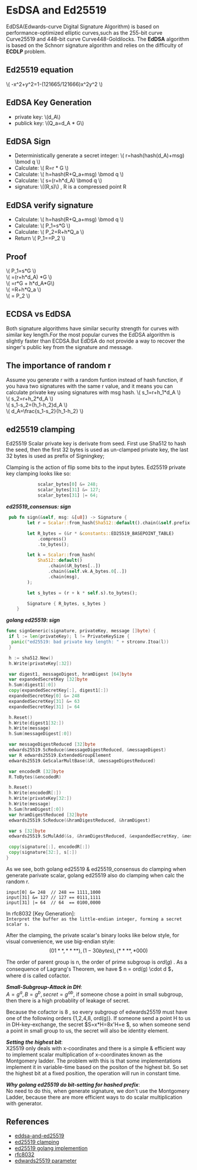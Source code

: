 # EsDSA and Ed25519

EdDSA(Edwards-curve Digital Signature Algorithm) is based on performance-optimized elliptic curves,such as the 255-bit curve Curve25519 and 448-bit curve Curve448-Goldilocks. The **EdDSA** algorithm is based on the Schnorr signature algorithm and relies on the difficulty of **ECDLP** problem.

## Ed25519 equation

\\( -x^2+y^2=1-(121665/121666)x^2y^2 \\)

## EdDSA Key Generation

* private key: \\(d_A\\)
* publick key: \\(Q_a=d_A * G\\)

## EdDSA Sign

* Deterministically generate a secret integer: \\( r=hash(hash(d_A)+msg) \bmod q \\)
* Calculate: \\( R=r * G \\)
* Calculate: \\( h=hash(R+Q_a+msg) \bmod q \\)
* Calculate: \\( s=(r+h*d_A) \bmod q \\)
* signature: \\((R,s)\\) ,  R is a compressed point R

## EdDSA verify signature

* Calculate: \\( h=hash(R+Q_a+msg) \bmod q \\)
* Calculate: \\( P_1=s*G \\)
* Calculate: \\( P_2=R+h*Q_a \\)
* Return \\( P_1==P_2 \\)

## Proof

\\( P_1=s\*G \\)  \
\\( =(r+h\*d_A) \*G \\)   \
\\( =r\*G + h\*d_A\*G\\)   \
\\( =R+h\*Q_a \\)      \
\\( = P_2 \\)

## ECDSA vs EdDSA

Both signature algorithms have similar security strength for curves with similar key length.For the most popular curves the EdDSA algorithm is slightly faster than ECDSA.But EdDSA do not provide a way to recover the singer's public key from the signature and message.

## The importance of random r

Assume you generate r with a random funtion instead of hash function, if you hava two signatures with the same r value, and it means you can calculate private key using signatures with msg hash.
\\( s_1=r+h_1\*d_A \\)    \
\\( s_2=r+h_2\*d_A \\)    \
\\( s_1-s_2=(h_1-h_2)d_A \\)  \
\\( d_A=\frac{s_1-s_2}{h_1-h_2} \\)

## ed25519 clamping

Ed25519 Scalar private key is derivate from seed. First use Sha512 to hash the seed, then the first 32 bytes is used as un-clamped private key, the last 32 bytes is used as prefix of Signingkey;

Clamping is the action of flip some bits to the input bytes. Ed25519 private key clamping looks like so:

```rust
            scalar_bytes[0] &= 248;
            scalar_bytes[31] &= 127;
            scalar_bytes[31] |= 64;
```

**_ed25519_consensus: sign_**

```rust
 pub fn sign(&self, msg: &[u8]) -> Signature {
        let r = Scalar::from_hash(Sha512::default().chain(&self.prefix[..]).chain(msg));

        let R_bytes = (&r * &constants::ED25519_BASEPOINT_TABLE)
            .compress()
            .to_bytes();

        let k = Scalar::from_hash(
            Sha512::default()
                .chain(&R_bytes[..])
                .chain(&self.vk.A_bytes.0[..])
                .chain(msg),
        );

        let s_bytes = (r + k * self.s).to_bytes();

        Signature { R_bytes, s_bytes }
    }
```

**_golang ed25519: sign_**

```go
func signGeneric(signature, privateKey, message []byte) {
 if l := len(privateKey); l != PrivateKeySize {
  panic("ed25519: bad private key length: " + strconv.Itoa(l))
 }

 h := sha512.New()
 h.Write(privateKey[:32])

 var digest1, messageDigest, hramDigest [64]byte
 var expandedSecretKey [32]byte
 h.Sum(digest1[:0])
 copy(expandedSecretKey[:], digest1[:])
 expandedSecretKey[0] &= 248
 expandedSecretKey[31] &= 63
 expandedSecretKey[31] |= 64

 h.Reset()
 h.Write(digest1[32:])
 h.Write(message)
 h.Sum(messageDigest[:0])

 var messageDigestReduced [32]byte
 edwards25519.ScReduce(&messageDigestReduced, &messageDigest)
 var R edwards25519.ExtendedGroupElement
 edwards25519.GeScalarMultBase(&R, &messageDigestReduced)

 var encodedR [32]byte
 R.ToBytes(&encodedR)

 h.Reset()
 h.Write(encodedR[:])
 h.Write(privateKey[32:])
 h.Write(message)
 h.Sum(hramDigest[:0])
 var hramDigestReduced [32]byte
 edwards25519.ScReduce(&hramDigestReduced, &hramDigest)

 var s [32]byte
 edwards25519.ScMulAdd(&s, &hramDigestReduced, &expandedSecretKey, &messageDigestReduced)

 copy(signature[:], encodedR[:])
 copy(signature[32:], s[:])
}
```

As we see, both golang ed25519 & ed25519_consensus do clamping when generate parivate scalar, golang ed25519 also do clamping when calc the random r.

```text
input[0] &= 248  // 248 == 1111,1000
input[31] &= 127 // 127 == 0111,1111
input[31] |= 64  // 64  == 0100,0000
```

In rfc8032 [Key Generation]:  \
 `Interpret the buffer as the little-endian integer, forming a secret scalar s.`

After the clamping, the private scalar's binary looks like below style, for visual convenience, we use big-endian style:
$$ (01**,****), (1-30 bytes) , (****,*000) $$

The order of parent group is n, the order of prime subgroup is $ord(g)$ . As a consequence of Lagrang's Theorem, we have $ n = ord(g) \cdot d $， where d is called cofactor.

**_Small-Subgroup-Attack in DH_**: \
 $A=g^a, B=g^b, secret=g^{ab}$, if someone chose a point in small subgroup, then there is a high probablity of leakage of secret.

 Because the cofactor is 8 , so every subgroup of edwards25519 must have one of the following orders {1,2,4,8, ord(g)}. If someone send a point H to us in DH-key-exchange, the secret $S=x*H=8x'H=e $, so when someone send a point in small group to us, the secret will also be identity element.

**_Setting the highest bit_**: \
X25519 only deals with x-coordinates and there is a simple & efficient way to implement scalar multiplication of x-coordinates known as the Montgomery ladder. The problem with this is that some implementations implement it in variable-time based on the positon of the highest bit. So set the highest bit at a fixed position, the operation will run in constant time.

**_Why golang ed25519 do bit-setting for hashed prefix_**:\
No need to do this, when generate signature, we don't use the Montgomery Ladder, because there are more efficient ways to do scalar multiplication with generator.

## References

* [eddsa-and-ed25519](https://codeahoy.com/learn/practicalcryptography/digital-signatures/eddsa-and-ed25519/)
* [ed25519 clamping](https://www.jcraige.com/an-explainer-on-ed25519-clamping)
* [ed25519 golang implemention](https://github.com/golang/go/blob/11f92e9dae96939c2d784ae963fa7763c300660b/src/crypto/ed25519/ed25519.go)
* [rfc8032](https://datatracker.ietf.org/doc/html/rfc8032)
* [edwards25519 parameter](https://datatracker.ietf.org/doc/html/rfc7748#section-4.1)
